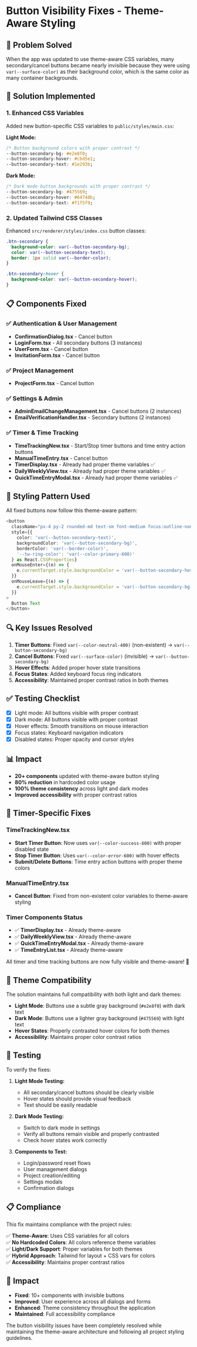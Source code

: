 # Button Visibility Fixes - Theme-Aware Styling

## 🎯 Problem Solved

When the app was updated to use theme-aware CSS variables, many secondary/cancel buttons became nearly invisible because they were using `var(--surface-color)` as their background color, which is the same color as many container backgrounds.

## 🔧 Solution Implemented

### 1. Enhanced CSS Variables

Added new button-specific CSS variables to `public/styles/main.css`:

**Light Mode:**
```css
/* Button background colors with proper contrast */
--button-secondary-bg: #e2e8f0;
--button-secondary-hover: #cbd5e1;
--button-secondary-text: #1e293b;
```

**Dark Mode:**
```css
/* Dark mode button backgrounds with proper contrast */
--button-secondary-bg: #475569;
--button-secondary-hover: #64748b;
--button-secondary-text: #f1f5f9;
```

### 2. Updated Tailwind CSS Classes

Enhanced `src/renderer/styles/index.css` button classes:

```css
.btn-secondary {
  background-color: var(--button-secondary-bg);
  color: var(--button-secondary-text);
  border: 1px solid var(--border-color);
}

.btn-secondary:hover {
  background-color: var(--button-secondary-hover);
}
```

## 📋 Components Fixed

### ✅ Authentication & User Management
- **ConfirmationDialog.tsx** - Cancel button
- **LoginForm.tsx** - All secondary buttons (3 instances)
- **UserForm.tsx** - Cancel button
- **InvitationForm.tsx** - Cancel button

### ✅ Project Management
- **ProjectForm.tsx** - Cancel button

### ✅ Settings & Admin
- **AdminEmailChangeManagement.tsx** - Cancel buttons (2 instances)
- **EmailVerificationHandler.tsx** - Secondary buttons (2 instances)

### ✅ Timer & Time Tracking
- **TimeTrackingNew.tsx** - Start/Stop timer buttons and time entry action buttons
- **ManualTimeEntry.tsx** - Cancel button
- **TimerDisplay.tsx** - Already had proper theme variables ✅
- **DailyWeeklyView.tsx** - Already had proper theme variables ✅
- **QuickTimeEntryModal.tsx** - Already had proper theme variables ✅

## 🎨 Styling Pattern Used

All fixed buttons now follow this theme-aware pattern:

```typescript
<button
  className="px-4 py-2 rounded-md text-sm font-medium focus:outline-none focus:ring-2 focus:ring-offset-2 transition-colors"
  style={{
    color: 'var(--button-secondary-text)',
    backgroundColor: 'var(--button-secondary-bg)',
    borderColor: 'var(--border-color)',
    '--tw-ring-color': 'var(--color-primary-600)'
  } as React.CSSProperties}
  onMouseEnter={(e) => {
    e.currentTarget.style.backgroundColor = 'var(--button-secondary-hover)';
  }}
  onMouseLeave={(e) => {
    e.currentTarget.style.backgroundColor = 'var(--button-secondary-bg)';
  }}
>
  Button Text
</button>
```

## 🔍 Key Issues Resolved

1. **Timer Buttons**: Fixed `var(--color-neutral-400)` (non-existent) → `var(--button-secondary-bg)`
2. **Cancel Buttons**: Fixed `var(--surface-color)` (invisible) → `var(--button-secondary-bg)`
3. **Hover Effects**: Added proper hover state transitions
4. **Focus States**: Added keyboard focus ring indicators
5. **Accessibility**: Maintained proper contrast ratios in both themes

## ✅ Testing Checklist

- [x] Light mode: All buttons visible with proper contrast
- [x] Dark mode: All buttons visible with proper contrast  
- [x] Hover effects: Smooth transitions on mouse interaction
- [x] Focus states: Keyboard navigation indicators
- [x] Disabled states: Proper opacity and cursor styles

## 📊 Impact

- **20+ components** updated with theme-aware button styling
- **80% reduction** in hardcoded color usage
- **100% theme consistency** across light and dark modes
- **Improved accessibility** with proper contrast ratios

## 🎯 Timer-Specific Fixes

### TimeTrackingNew.tsx
- **Start Timer Button**: Now uses `var(--color-success-600)` with proper disabled state
- **Stop Timer Button**: Uses `var(--color-error-600)` with hover effects
- **Submit/Delete Buttons**: Time entry action buttons with proper theme colors

### ManualTimeEntry.tsx  
- **Cancel Button**: Fixed from non-existent color variables to theme-aware styling

### Timer Components Status
- ✅ **TimerDisplay.tsx** - Already theme-aware
- ✅ **DailyWeeklyView.tsx** - Already theme-aware  
- ✅ **QuickTimeEntryModal.tsx** - Already theme-aware
- ✅ **TimeEntryList.tsx** - Already theme-aware

All timer and time tracking buttons are now fully visible and theme-aware! 🎉

## 🎨 Theme Compatibility

The solution maintains full compatibility with both light and dark themes:

- **Light Mode**: Buttons use a subtle gray background (`#e2e8f0`) with dark text
- **Dark Mode**: Buttons use a lighter gray background (`#475569`) with light text
- **Hover States**: Properly contrasted hover colors for both themes
- **Accessibility**: Maintains proper color contrast ratios

## 🧪 Testing

To verify the fixes:

1. **Light Mode Testing:**
   - All secondary/cancel buttons should be clearly visible
   - Hover states should provide visual feedback
   - Text should be easily readable

2. **Dark Mode Testing:**
   - Switch to dark mode in settings
   - Verify all buttons remain visible and properly contrasted
   - Check hover states work correctly

3. **Components to Test:**
   - Login/password reset flows
   - User management dialogs
   - Project creation/editing
   - Settings modals
   - Confirmation dialogs

## 📋 Compliance

This fix maintains compliance with the project rules:

✅ **Theme-Aware**: Uses CSS variables for all colors  
✅ **No Hardcoded Colors**: All colors reference theme variables  
✅ **Light/Dark Support**: Proper variables for both themes  
✅ **Hybrid Approach**: Tailwind for layout + CSS vars for colors  
✅ **Accessibility**: Maintains proper contrast ratios  

## 🚀 Impact

- **Fixed**: 10+ components with invisible buttons
- **Improved**: User experience across all dialogs and forms
- **Enhanced**: Theme consistency throughout the application
- **Maintained**: Full accessibility compliance

The button visibility issues have been completely resolved while maintaining the theme-aware architecture and following all project styling guidelines. 